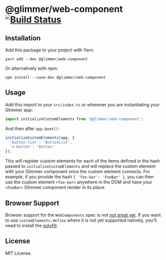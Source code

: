 # @glimmer/web-component [![Build Status](https://secure.travis-ci.org/glimmerjs/glimmer-web-component.svg?branch=master)](http://travis-ci.org/glimmerjs/glimmer-web-component)

## Installation

Add this package to your project with Yarn:

```
yarn add --dev @glimmer/web-component
```

Or alternatively with npm:

```
npm install --save-dev @glimmer/web-component
```

## Usage

Add this import to your `src/index.ts` or wherever you are instantiating your Glimmer app:

```ts
import initializeCustomElements from '@glimmer/web-component';
```

And then after `app.boot()`:

```ts
initializeCustomElements(app, {
  'button-list': 'ButtonList',
  'x-button': 'Button'
});
```

This will register custom elements for each of the items defined in the hash passed to `initializeCustomElements` and will replace the custom element with your Glimmer component once the custom element connects. For example, if you provide the hash `{ 'foo-bar': 'FooBar' }`, you can then use the custom element `<foo-bar>` anywhere in the DOM and have your `<FooBar>` Glimmer component render in its place.

## Browser Support

Browser support for the `WebComponents` spec is not [not great yet](http://caniuse.com/#feat=custom-elementsv1).  If you want to use `customElements.define` where it is not yet supported natively, you'll need to install the [polyfill](https://github.com/webcomponents/custom-elements).

## License

MIT License.
